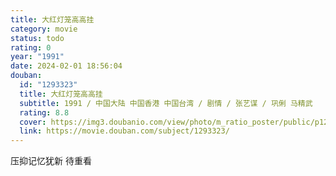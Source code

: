 ```yaml
---
title: 大红灯笼高高挂
category: movie
status: todo
rating: 0
year: "1991"
date: 2024-02-01 18:56:04
douban:
  id: "1293323"
  title: 大红灯笼高高挂
  subtitle: 1991 / 中国大陆 中国香港 中国台湾 / 剧情 / 张艺谋 / 巩俐 马精武
  rating: 8.8
  cover: https://img3.doubanio.com/view/photo/m_ratio_poster/public/p1254404823.jpg
  link: https://movie.douban.com/subject/1293323/
---
```


压抑记忆犹新 待重看
